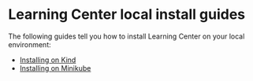 # Learning Center local install guides

The following guides tell you how to install Learning Center on your local environment:

- [Installing on Kind](deploying-to-kind.hbs.md)
- [Installing on Minikube](deploying-to-minikube.hbs.md)
